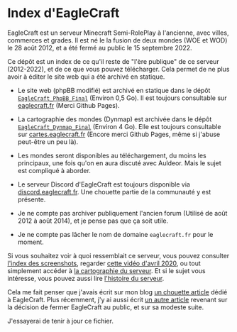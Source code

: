 # Index d'EagleCraft

EagleCraft est un serveur Minecraft Semi-RolePlay à l'ancienne, avec villes, commerces et grades. Il est né le la fusion de deux mondes (WOE et WOD) le 28 août 2012, et a été fermé au public le 15 septembre 2022.

Ce dépôt est un index de ce qu'il reste de "l'ère publique" de ce serveur (2012-2022), et de ce que vous pouvez télécharger. Cela permet de ne plus avoir à éditer le site web qui a été archivé en statique.

* Le site web (phpBB modifié) est archivé en statique dans le dépôt [`EagleCraft_PhpBB_Final`](https://github.com/Sailoriae/EagleCraft_PhpBB_Final) (Environ 0,5 Go). Il est toujours consultable sur [eaglecraft.fr](https://eaglecraft.fr) (Merci Github Pages).

* La cartographie des mondes (Dynmap) est archivée dans le dépôt [`EagleCraft_Dynmap_Final`](https://github.com/Sailoriae/EagleCraft_Dynmap_Final) (Environ 4 Go). Elle est toujours consultable sur [cartes.eaglecraft.fr](https://cartes.eaglecraft.fr) (Encore merci Github Pages, même si j'abuse peut-être un peu là).

* Les mondes seront disponibles au téléchargement, du moins les principaux, une fois qu'on en aura discuté avec Auldeor. Mais le sujet est compliqué à aborder.

* Le serveur Discord d'EagleCraft est toujours disponible via [discord.eaglecraft.fr](http://discord.eaglecraft.fr). Une chouette partie de la communauté y est présente.

* Je ne compte pas archiver publiquement l'ancien forum (Utilisé de août 2012 à août 2014), et je pense pas que ça soit utile.

* Je ne compte pas lâcher le nom de domaine `eaglecraft.fr` pour le moment.

Si vous souhaitez voir à quoi ressemblait ce serveur, vous pouvez consulter [l'index des screenshots](https://eaglecraft.fr/viewtopic.php@f=15&t=594.html), regarder [cette vidéo d'avril 2020](https://eaglecraft.fr/viewtopic.php@f=14&t=606.html), ou tout simplement accéder à [la cartographie du serveur](https://cartes.eaglecraft.fr). Et si le sujet vous intéresse, vous pouvez aussi lire [l'histoire du serveur](https://eaglecraft.fr/viewtopic.php@f=46&t=339.html).

Cela me fait penser que j'avais écrit sur mon blog [un chouette article](https://uneprincesse.fr/eaglecraft) dédié à EagleCraft. Plus récemment, j'y ai aussi écrit [un autre article](https://uneprincesse.fr/la-fin-et-la-suite-deaglecraft) revenant sur la décision de fermer EagleCraft au public, et sur sa modeste suite.

J'essayerai de tenir à jour ce fichier.
